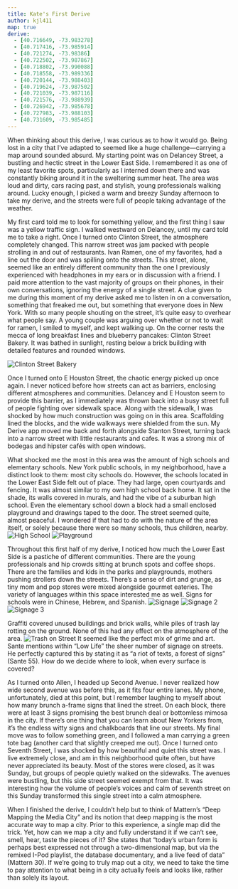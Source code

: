 ```yaml
---
title: Kate's First Derive
author: kjl411
map: true
derive:
  - [40.716649, -73.983278]
  - [40.717416, -73.985914]
  - [40.721274, -73.98386]
  - [40.722502, -73.987867]
  - [40.718802, -73.990088]
  - [40.718558, -73.989336]
  - [40.720144, -73.988403]
  - [40.719624, -73.987502]
  - [40.721039, -73.987116]
  - [40.721576, -73.988939]
  - [40.726942, -73.985678]
  - [40.727983, -73.988103]
  - [40.731609, -73.985485]
---
```


When thinking about this derive, I was curious as to how it would go. Being lost in a city that I’ve adapted to seemed like a huge challenge—carrying a map around sounded absurd.
My starting point was on Delancey Street, a bustling and hectic street in the Lower East Side. I remembered it as one of my least favorite spots,
particularly as I interned down there and was constantly biking around it in the sweltering summer heat. The area was loud and dirty, cars racing past, and stylish, young
professionals walking around. Lucky enough, I picked a warm and breezy Sunday afternoon to take my derive, and the streets were full of people taking advantage of the weather.

My first card told me to look for something yellow, and the first thing I saw was a yellow traffic sign. I walked westward on Delancey, until my card told me to take a right.
Once I turned onto Clinton Street, the atmosphere completely changed. This narrow street was jam packed with people strolling in and out of restaurants. Ivan Ramen, one of my
favorites, had a line out the door and was spilling onto the streets. This street, alone, seemed like an entirely different community than the one I previously experienced with
headphones in my ears or in discussion with a friend. I paid more attention to the vast majority of groups on their phones, in their own conversations, ignoring the energy of a
single street. A clue given to me during this moment of my derive asked me to listen in on a conversation, something that freaked me out, but something that everyone does in
New York. With so many people shouting on the street, it’s quite easy to overhear what people say. A young couple was arguing over whether or not to wait for ramen, I smiled
to myself, and kept walking up. On the corner rests the mecca of long breakfast lines and blueberry pancakes: Clinton Street Bakery. It was bathed in sunlight, resting
below a brick building with detailed features and rounded windows.

![Clinton Street Bakery](https://i.imgur.com/bkV3uAF.jpg)

Once I turned onto E Houston Street, the chaotic energy picked up once again. I never noticed before how streets can act as barriers, enclosing different atmospheres and communities.
Delancey and E Houston seem to provide this barrier, as I immediately was thrown back into a busy street full of people fighting over sidewalk space. Along with the sidewalk, I was
shocked by how much construction was going on in this area. Scaffolding lined the blocks, and the wide walkways were shielded from the sun. My Derive app moved me back and forth
 alongside Stanton Street, turning back into a narrow street with little restaurants and cafes. It was a strong mix of bodegas and hipster cafés with open windows.

What shocked me the most in this area was the amount of high schools and elementary schools. New York public schools, in my neighborhood, have a distinct look to them: most city
schools do. However, the schools located in the Lower East Side felt out of place. They had large, open courtyards and fencing. It was almost similar to my own high school back home.
It sat in the shade, its walls covered in murals, and had the vibe of a suburban high school. Even the elementary school down a block had a small enclosed playground and drawings
taped to the door. The street seemed quite, almost peaceful. I wondered if that had to do with the nature of the area itself, or solely because there were so many schools, thus
children, nearby.
![High School](https://i.imgur.com/kvDHlAO.jpg)
![Playground](https://i.imgur.com/x3PYtP6.jpg)

Throughout this first half of my derive, I noticed how much the Lower East Side is a pastiche of different communities. There are the young professionals and hip crowds sitting at
brunch spots and coffee shops. There are the families and kids in the parks and playgrounds, mothers pushing strollers down the streets. There’s a sense of dirt and grunge, as
tiny mom and pop stores were mixed alongside gourmet eateries. The variety of languages within this space interested me as well. Signs for schools were in Chinese, Hebrew, and Spanish.
![Signage](https://i.imgur.com/AQ1ote6.jpg)
![Signage 2](https://i.imgur.com/ieBkWjL.jpg)
![Signage 3](https://i.imgur.com/bcMjIAV.jpg)

Graffiti covered unused buildings and brick walls, while piles of trash lay rotting on the ground. None of this had any effect on the atmosphere of the area.
![Trash on Street](https://i.imgur.com/5G94FAa.jpg)
It seemed like the perfect mix of grime and art. Sante mentions within “Low Life” the sheer number of signage on streets. He perfectly captured this by stating it as “a riot of texts,
a forest of signs” (Sante 55). How do we decide where to look, when every surface is covered?

As I turned onto Allen, I headed up Second Avenue. I never realized how wide second avenue was before this, as it fits four entire lanes. My phone, unfortunately, died at this
point, but I remember laughing to myself about how many brunch a-frame signs that lined the street. On each block, there were at least 3 signs promising the best brunch deal or
bottomless mimosa in the city. If there’s one thing that you can learn about New Yorkers from, it’s the endless witty signs and chalkboards that line our streets. My final
move was to follow something green, and I followed a man carrying a green tote bag (another card that slightly creeped me out). Once I turned onto Seventh Street, I was shocked
by how beautiful and quiet this street was. I live extremely close, and am in this neighborhood quite often, but have never appreciated its beauty. Most of the stores were closed,
as it was Sunday, but groups of people quietly walked on the sidewalks. The avenues were bustling, but this side street seemed exempt from that. It was interesting how the volume
of people’s voices and calm of seventh street on this Sunday transformed this single street into a calm atmosphere.

When I finished the derive, I couldn’t help but to think of Mattern’s “Deep Mapping the Media City” and its notion that deep mapping is the most accurate way to map a city. Prior to
 this experience, a single map did the trick. Yet, how can we map a city and fully understand it if we can’t see, smell, hear, taste the pieces of it? She states that “today’s urban
 form is perhaps best expressed not through a two-dimensional map, but via the remixed I-Pod playlist, the database  documentary, and a live feed of data” (Mattern 30). If we’re
 going to truly map out a city, we need to take the time to pay attention to what being in a city actually feels and looks like, rather than solely its layout.
